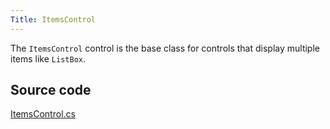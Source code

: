 ```yaml
---
Title: ItemsControl
---
```

The `ItemsControl` control is the base class for controls that display multiple items like `ListBox`.

## Source code
[ItemsControl.cs](https://github.com/AvaloniaUI/Avalonia/blob/master/src/Avalonia.Controls/ItemsControl.cs)
